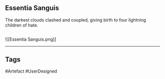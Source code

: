 ## Essentia Sanguis
The darkest clouds clashed and coupled,
giving birth to four lightning children of hate.
## 
![[Essentia Sanguis.png]]

---
## Tags
#Artefact
#UserDesigned 